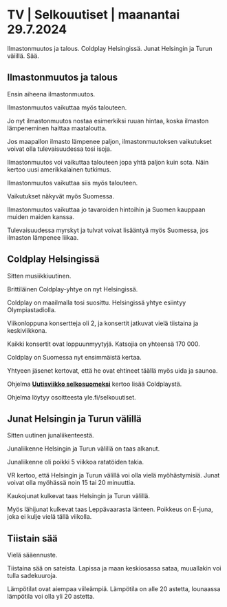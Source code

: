 # TV \| Selkouutiset \| maanantai 29.7.2024

Ilmastonmuutos ja talous. Coldplay Helsingissä. Junat Helsingin ja Turun väiillä. Sää.

## Ilmastonmuutos ja talous

Ensin aiheena ilmastonmuutos.

Ilmastonmuutos vaikuttaa myös talouteen.

Jo nyt ilmastonmuutos nostaa esimerkiksi ruuan hintaa, koska ilmaston lämpeneminen haittaa maataloutta.

Jos maapallon ilmasto lämpenee paljon, ilmastonmuutoksen vaikutukset voivat olla tulevaisuudessa tosi isoja.

Ilmastonmuutos voi vaikuttaa talouteen jopa yhtä paljon kuin sota. Näin kertoo uusi amerikkalainen tutkimus.

Ilmastonmuutos vaikuttaa siis myös talouteen.

Vaikutukset näkyvät myös Suomessa.

Ilmastonmuutos vaikuttaa jo tavaroiden hintoihin ja Suomen kauppaan muiden maiden kanssa.

Tulevaisuudessa myrskyt ja tulvat voivat lisääntyä myös Suomessa, jos ilmaston lämpenee liikaa.

## Coldplay Helsingissä

Sitten musiikkiuutinen.

Brittiläinen Coldplay-yhtye on nyt Helsingissä.

Coldplay on maailmalla tosi suosittu. Helsingissä yhtye esiintyy Olympiastadiolla.

Viikonloppuna konsertteja oli 2, ja konsertit jatkuvat vielä tiistaina ja keskiviikkona.

Kaikki konsertit ovat loppuunmyytyjä. Katsojia on yhteensä 170 000.

Coldplay on Suomessa nyt ensimmäistä kertaa.

Yhtyeen jäsenet kertovat, että he ovat ehtineet täällä myös uida ja saunoa.

Ohjelma [**Uutisviikko selkosuomeksi**](https://yle.fi/a/74-20101776) kertoo lisää Coldplaystä.

Ohjelma löytyy osoitteesta yle.fi/selkouutiset.

## Junat Helsingin ja Turun välillä

Sitten uutinen junaliikenteestä.

Junaliikenne Helsingin ja Turun välillä on taas alkanut.

Junaliikenne oli poikki 5 viikkoa ratatöiden takia.

VR kertoo, että Helsingin ja Turun välillä voi olla vielä myöhästymisiä. Junat voivat olla myöhässä noin 15 tai 20 minuuttia.

Kaukojunat kulkevat taas Helsingin ja Turun välillä.

Myös lähijunat kulkevat taas Leppävaarasta länteen. Poikkeus on E-juna, joka ei kulje vielä tällä viikolla.

## Tiistain sää

Vielä sääennuste.

Tiistaina sää on sateista. Lapissa ja maan keskiosassa sataa, muuallakin voi tulla sadekuuroja.

Lämpötilat ovat aiempaa viileämpiä. Lämpötila on alle 20 astetta, lounaassa lämpötila voi olla yli 20 astetta.

